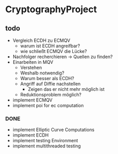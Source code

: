 # CryptographyProject

## todo

-   Vergleich ECDH zu ECMQV
    -   warum ist ECDH angreifbar?
    -   wie schließt ECMQV die Lücke?
-   Nachfolger recherchieren -> Quellen zu      finden?
-   Einarbeiten in MQV
    -   Verstehen
    -   Weshalb notwendig?
    -   Warum besser als ECDH?
    -   Angriff auf Diffie nachstellen
        -   Zeigen das er nicht mehr möglich ist
    -   Reduktionsproblem möglich?
- implement ECMQV
- implement poi for ec computation
  
### DONE

- implement Elliptic Curve Computations
- implement ECDH
- implement testing Environment
- implement multithreaded testing
  
